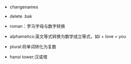 * changenames

* delete .bak

* roman：罗马字母与数字转换

* alphametics:英文等式转换为数学成立等式，如i + love = you

* plural:将单词转化为复数

* hanoi tower:汉诺塔
